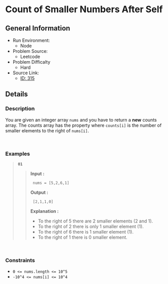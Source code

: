 # Count of Smaller Numbers After Self

## General Information

- Run Environment:
  - Node
- Problem Source:
  - Leetcode
- Problem Difficalty
  - Hard
- Source Link:
  - [ID: 315](https://leetcode.com/problems/count-of-smaller-numbers-after-self/)

## Details

### Description

You are given an integer array `nums` and you have to return a **new** counts array. The counts array has the property where `counts[i]` is the number of smaller elements to the right of `nums[i]`.

&nbsp;

### Examples

> **`01`**
>>**Input :**
>>
>>      nums = [5,2,6,1]
>>
>>**Output :**
>>
>>      [2,1,1,0]
>>
>>**Explanation :**
>>
>> - To the right of 5 there are 2 smaller elements (2 and 1).
>> - To the right of 2 there is only 1 smaller element (1).
>> - To the right of 6 there is 1 smaller element (1).
>> - To the right of 1 there is 0 smaller element.
>


&nbsp;

### Constraints

- `0 <= nums.length <= 10^5`
- `-10^4 <= nums[i] <= 10^4`
